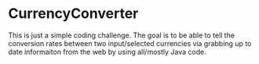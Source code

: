 # CurrencyConverter
This is just a simple coding challenge. The goal is to be able to tell the conversion rates between two input/selected currencies via grabbing up to date informaiton from the web by using all/mostly Java code.

